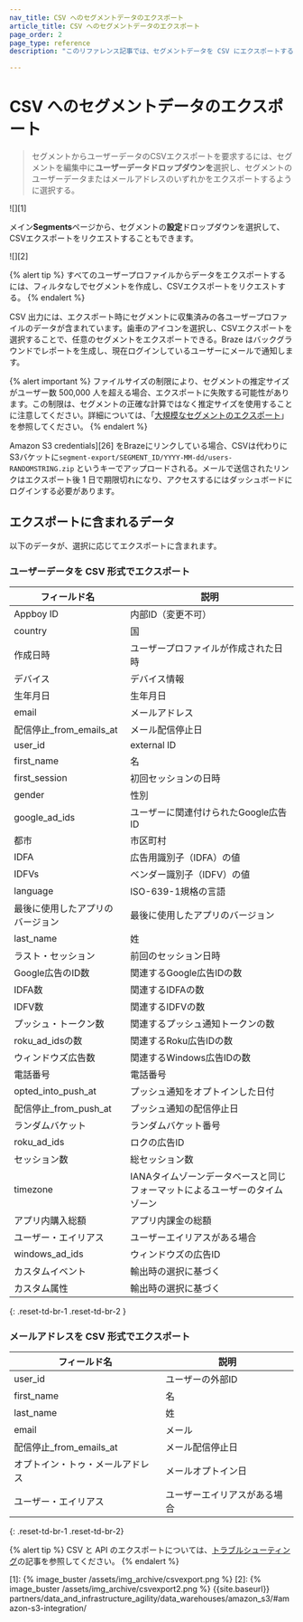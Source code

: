 ```yaml
---
nav_title: CSV へのセグメントデータのエクスポート
article_title: CSV へのセグメントデータのエクスポート
page_order: 2
page_type: reference
description: "このリファレンス記事では、セグメントデータを CSV にエクスポートする方法を説明します。"

---
```


# CSV へのセグメントデータのエクスポート

> セグメントからユーザーデータのCSVエクスポートを要求するには、セグメントを編集中に**ユーザーデータドロップダウンを**選択し、セグメントのユーザーデータまたはメールアドレスのいずれかをエクスポートするように選択する。

![][1]

メイン**Segments**ページから、セグメントの<i class="fas fa-gear"></i>**設定**ドロップダウンを選択して、CSVエクスポートをリクエストすることもできます。

![][2]

{% alert tip %}
すべてのユーザープロファイルからデータをエクスポートするには、フィルタなしでセグメントを作成し、CSVエクスポートをリクエストする。
{% endalert %}

CSV 出力には、エクスポート時にセグメントに収集済みの各ユーザープロファイルのデータが含まれています。歯車のアイコンを選択し、CSVエクスポートを選択することで、任意のセグメントをエクスポートできる。Braze はバックグラウンドでレポートを生成し、現在ログインしているユーザーにメールで通知します。

{% alert important %}
ファイルサイズの制限により、セグメントの推定サイズがユーザー数 500,000 人を超える場合、エクスポートに失敗する可能性があります。この制限は、セグメントの正確な計算ではなく推定サイズを使用することに注意してください。詳細については、「[大規模なセグメントのエクスポート]({{site.baseurl}}/help/help_articles/segments/exporting_large_segments/)」を参照してください。
{% endalert %}

Amazon S3 credentials][26] をBrazeにリンクしている場合、CSVは代わりにS3バケットに`segment-export/SEGMENT_ID/YYYY-MM-dd/users-RANDOMSTRING.zip` というキーでアップロードされる。メールで送信されたリンクはエクスポート後 1 日で期限切れになり、アクセスするにはダッシュボードにログインする必要があります。

## エクスポートに含まれるデータ

以下のデータが、選択に応じてエクスポートに含まれます。

### ユーザーデータを CSV 形式でエクスポート

| フィールド名                  | 説明                                              |
| --------------------------- | -------------------------------------------------------- |
| Appboy ID                   | 内部ID（変更不可）                           |
| country                     | 国                                    |
| 作成日時                  | ユーザープロファイルが作成された日時                   |
| デバイス                     | デバイス情報                           |
| 生年月日               | 生年月日                                            |
| email                       | メールアドレス                                            |
| 配信停止_from_emails_at | メール配信停止日                            |
| user_id                     | external ID                                              |
| first_name                  | 名                                               |
| first_session               | 初回セッションの日時                           |
| gender                      | 性別                                                   |
| google_ad_ids               | ユーザーに関連付けられたGoogle広告ID                      |
| 都市                        | 市区町村                                     |
| IDFA                       | 広告用識別子（IDFA）の値                 |
| IDFVs                       | ベンダー識別子（IDFV）の値                      |
| language                    | ISO-639-1規格の言語                                        |
| 最後に使用したアプリのバージョン       | 最後に使用したアプリのバージョン                             |
| last_name                   | 姓                                                |
| ラスト・セッション                | 前回のセッション日時                            |
| Google広告のID数     | 関連するGoogle広告IDの数               |
| IDFA数             | 関連するIDFAの数                                |
| IDFV数             | 関連するIDFVの数                                |
| プッシュ・トークン数       | 関連するプッシュ通知トークンの数             |
| roku_ad_idsの数       | 関連するRoku広告IDの数                 |
| ウィンドウズ広告数    | 関連するWindows広告IDの数              |
| 電話番号                | 電話番号                                             |
| opted_into_push_at          | プッシュ通知をオプトインした日付                       |
| 配信停止_from_push_at   | プッシュ通知の配信停止日                |
| ランダムバケット               | ランダムバケット番号                                 |
| roku_ad_ids                 | ロクの広告ID                          |
| セッション数               | 総セッション数                                 |
| timezone                    | IANAタイムゾーンデータベースと同じフォーマットによるユーザーのタイムゾーン                                         |
| アプリ内購入総額       | アプリ内課金の総額                   |
| ユーザー・エイリアス                | ユーザーエイリアスがある場合                                          |
| windows_ad_ids              | ウィンドウズの広告ID                       |
| カスタムイベント               | 輸出時の選択に基づく                             |
| カスタム属性           | 輸出時の選択に基づく                             |
{: .reset-td-br-1 .reset-td-br-2 }

### メールアドレスを CSV 形式でエクスポート

| フィールド名                  | 説明            |
| --------------------------- | ---------------------- |
| user_id                     | ユーザーの外部ID     |
| first_name                  | 名             |
| last_name                   | 姓              |
| email                       | メール                  |
| 配信停止_from_emails_at | メール配信停止日 |
| オプトイン・トゥ・メールアドレス       | メールオプトイン日      |
| ユーザー・エイリアス                | ユーザーエイリアスがある場合   |
{: .reset-td-br-1 .reset-td-br-2}

{% alert tip %}
CSV と API のエクスポートについては、[トラブルシューティング]({{site.baseurl}}/user_guide/data_and_analytics/export_braze_data/export_troubleshooting/)の記事を参照してください。
{% endalert %} 

[1]: {% image_buster /assets/img_archive/csvexport.png %}
[2]: {% image_buster /assets/img_archive/csvexport2.png %}
{{site.baseurl}} partners/data_and_infrastructure_agility/data_warehouses/amazon_s3/#amazon-s3-integration/
